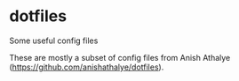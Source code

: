 # dotfiles
Some useful config files

These are mostly a subset of config files from Anish Athalye (https://github.com/anishathalye/dotfiles).
